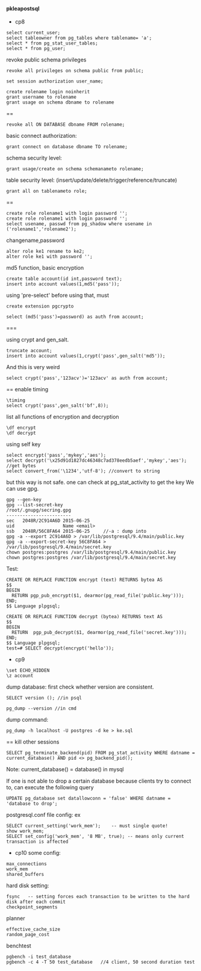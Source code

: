 #### pkleapostsql

- cp8
```
select current_user;
select tableowner from pg_tables where tablename= 'a';
select * from pg_stat_user_tables;
select * from pg_user;
```
revoke public schema privileges
```
revoke all privileges on schema public from public;
```

```
set session authorization user_name;
```

```
create rolename login noinherit
grant username to rolename
grant usage on schema dbname to rolename
```

==

```
revoke all ON DATABASE dbname FROM rolename;
```
basic connect authorization:
```
grant connect on database dbname TO rolename;
```

schema security level:
```
grant usage/create on schema schemanameto rolename;
```
table security level: (insert/update/delete/trigger/reference/truncate)
```
grant all on tablenameto role;
```
==
```
create role rolename1 with login password '';
create role rolename1 with login password '';
select usename, passwd from pg_shadow where usename in ('rolename1','rolename2');
```
changename,password
```
alter role ke1 rename to ke2;
alter role ke1 with password '';
```

md5 function, basic encryption
```
create table account(id int,password text);
insert into account values(1,md5('pass'));
```
using 'pre-select' before using that, must
```
create extension pgcrypto
```
```
select (md5('pass')=password) as auth from account;
```
===

using crypt and gen_salt.
```
truncate account;
insert into account values(1,crypt('pass',gen_salt('md5'));
```
And this is very weird
```
select crypt('pass','123acv')='123acv' as auth from account;
```

==
enable timing
```
\timing
select crypt('pass',gen_salt('bf',8));
```

list all functions of encryption and decryption
```
\df encrypt
\df decrypt
```

using self key
```
select encrypt('pass','mykey','aes');
select decrypt('\x25d91d1827dc46348c7ad378eedb5aef','mykey','aes'); //get bytes
select convert_from('\1234','utf-8'); //convert to string
```

but this way is not safe. one can check at pg_stat_activity to get the key
We can use gpg.
```
gpg --gen-key
gpg --list-secret-key
/root/.gnupg/secring.gpg
------------------------
sec   2048R/2C914A6D 2015-06-25
uid                  Name <email>
ssb   2048R/56C8FA64 2015-06-25     //-a : dump into 
gpg -a --export 2C914A6D > /var/lib/postgresql/9.4/main/public.key
gpg -a --export-secret-key 56C8FA64 > /var/lib/postgresql/9.4/main/secret.key
chown postgres:postgres /var/lib/postgresql/9.4/main/public.key
chown postgres:postgres /var/lib/postgresql/9.4/main/secret.key
```

Test:
```
CREATE OR REPLACE FUNCTION encrypt (text) RETURNS bytea AS
$$
BEGIN
  RETURN pgp_pub_encrypt($1, dearmor(pg_read_file('public.key')));
END;
$$ Language plpgsql;

CREATE OR REPLACE FUNCTION decrypt (bytea) RETURNS text AS
$$
BEGIN
  RETURN  pgp_pub_decrypt($1, dearmor(pg_read_file('secret.key')));
END;
$$ Language plpgsql;
test=# SELECT decrypt(encrypt('hello'));
```

- cp9
```
\set ECHO_HIDDEN
\z account
```

dump database:
first check whether version are consistent.
```
SELECT version (); //in psql
```
```
pg_dump --version //in cmd
```
dump command:
```
pg_dump -h localhost -U postgres -d ke > ke.sql
```

==
kill other sessions
```
SELECT pg_terminate_backend(pid) FROM pg_stat_activity WHERE datname = current_database() AND pid <> pg_backend_pid();
```

Note: current_database() = database() in mysql  

If one is not able to drop a certain database because clients try to connect to, can execute the following query
```
UPDATE pg_database set datallowconn = 'false' WHERE datname = 'database to drop';
```


postgresql.conf file config: ex
```
SELECT current_setting('work_mem');    -- must single quote!
show work_mem;
SELECT set_config('work_mem', '8 MB', true); -- means only current transaction is affected
```


- cp10
some config:
```
max_connections
work_mem
shared_buffers
```
hard disk setting:
```
fsync   -- setting forces each transaction to be written to the hard disk after each commit
checkpoint_segments
```

planner
```
effective_cache_size
random_page_cost
```

benchtest
```
pgbench -i test_database
pgbench -c 4 -T 50 test_database   //4 client, 50 second duration test
```
